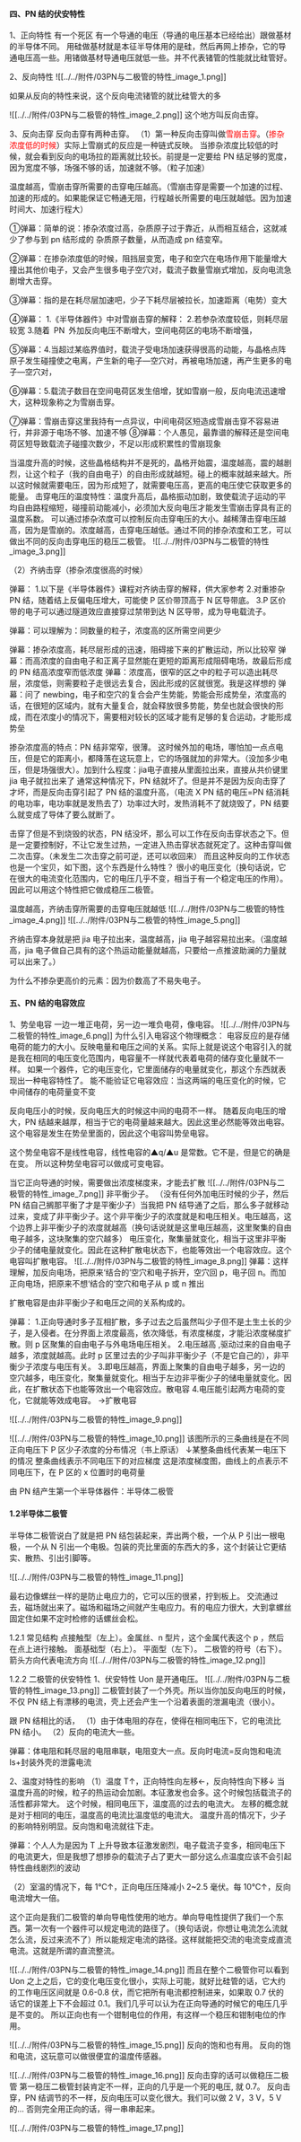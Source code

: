 #### 四、PN 结的伏安特性
1、正向特性
有一个死区
有一个导通的电压（导通的电压基本已经给出）跟做基材的半导体不同。
用硅做基材就是本征半导体用的是硅，然后再网上掺杂，它的导通电压高一些。用锗做基材导通电压就低一些。并不代表锗管的性能就比硅管好。

2、反向特性
![[../../附件/03PN与二极管的特性_image_1.png]]

如果从反向的特性来说，这个反向电流锗管的就比硅管大的多

![[../../附件/03PN与二极管的特性_image_2.png]]
这个地方叫反向击穿。

3、反向击穿
反向击穿有两种击穿。
（1）第一种反向击穿叫做<font color="#ff0000">雪崩击穿</font>。（<font color="#ff0000">掺杂浓度低的时候</font>）实际上雪崩式的反应是一种链式反映。
当掺杂浓度比较低的时候，就会看到反向的电场拉的距离就比较长。前提是一定要给 PN 结足够的宽度，因为宽度不够，场强不够的话，加速就不够。（粒子加速）

温度越高，雪崩击穿所需要的击穿电压越高。（雪崩击穿是需要一个加速的过程、加速的形成的。如果能保证它畅通无阻，行程越长所需要的电压就越低。因为加速时间大、加速行程大）

①弹幕：简单的说：掺杂浓度过高，杂质原子过于靠近，从而相互结合，这就减少了参与到 pn 结形成的
杂质原子数量，从而造成 pn 结变窄。

②弹幕：在掺杂浓度低的时候，阻挡层变宽，电子和空穴在电场作用下能量增大撞出其他价电子，又会产生很多电子空穴对，载流子数量雪崩式增加，反向电流急剧增大击穿。

③弹幕：指的是在耗尽层加速吧，少子下耗尽层被拉长，加速距离（电势）变大


④弹幕：
1.《半导体器件》中对雪崩击穿的解释：
2.若参杂浓度较低，则耗尽层较宽
3.随着 PN 外加反向电压不断增大，空间电荷区的电场不断增强，

⑤弹幕：4.当超过某临界值时，载流子受电场加速获得很高的动能，与晶格点阵原子发生碰撞使之电离，产生新的电子—空穴对，再被电场加速，再产生更多的电子—空穴对，

⑥弹幕：5.载流子数目在空间电荷区发生倍增，犹如雪崩一般，反向电流迅速增大，这种现象称之为雪崩击穿。

⑦弹幕：雪崩击穿这里我持有一点异议，中间电荷区短造成雪崩击穿不容易进行，并非源于电场不够、加速不够
⑧弹幕：个人愚见，最靠谱的解释还是空间电荷区短导致载流子碰撞次数少，不足以形成积累性的雪崩现象

当温度升高的时候，这些晶格结构并不是死的，晶格开始震，温度越高，震的越剧烈，让这个粒子（我的自由电子）的自由形成就越短。碰上的概率就越来越大。所以这时候就需要电压，因为形成短了，就需要电压高，更高的电压使它获取更多的能量。
击穿电压的温度特性：温度升高后，晶格振动加剧，致使载流子运动的平均自由路程缩短，碰撞前动能减小，必须加大反向电压才能发生雪崩击穿具有正的温度系数。
可以通过掺杂浓度可以控制反向击穿电压的大小。越稀薄击穿电压越高，因为是雪崩的。浓度越高，击穿电压越低。通过不同的掺杂浓度和工艺，可以做出不同的反向击穿电压的稳压二极管。
![[../../附件/03PN与二极管的特性_image_3.png]]

（2）齐纳击穿（掺杂浓度很高的时候）

弹幕：
1.以下是《半导体器件》课程对齐纳击穿的解释，供大家参考
2.对重掺杂 PN 结，随着结上反偏电压增大，可能使 P 区价带顶高于 N 区导带底。
3.P 区价带的电子可以通过隧道效应直接穿过禁带到达 N 区导带，成为导电载流子。

弹幕：可以理解为：同数量的粒子，浓度高的区所需空间更少

弹幕：掺杂浓度高，耗尽层形成的迅速，阻碍接下来的扩散运动，所以比较窄
弹幕：而高浓度的自由电子和正离子显然能在更短的距离形成阻碍电场，故最后形成的 PN 结高浓度窄而低浓度
弹幕：浓度高，很窄的区之中的粒子可以造出耗尽层，浓度低，则需要粒子走很远去复合，因此形成的区就很宽。我是这样想的
弹幕：问了 newbing，电子和空穴的复合会产生势能，势能会形成势垒，浓度高的话，在很短的区域内，就有大量复合，就会释放很多势能，势垒也就会很快的形成，而在浓度小的情况下，需要相对较长的区域才能有足够的复合运动，才能形成势垒

掺杂浓度高的特点：PN 结非常窄，很薄。
这时候外加的电场，哪怕加一点点电压，但是它的距离小，都降落在这玩意上，它的场强就加的非常大。（没加多少电压，但是场强很大）。加到什么程度：jia电子直接从里面拉出来，直接从共价键里 jia 电子就拉出来了
通常这种情况下，PN 结就坏了。但是并不是因为反向击穿了才坏，而是反向击穿引起了 PN 结的温度升高，（电流 X PN 结的电压=PN 结消耗的电功率，电功率就是发热去了）功率过大时，发热消耗不了就烧毁了，PN 结要么就变成了导体了要么就断了。

击穿了但是不到烧毁的状态，PN 结没坏，那么可以工作在反向击穿状态之下。但是一定要控制好，不让它发生过热，一定进入热击穿状态就死定了。这种击穿叫做二次击穿。（未发生二次击穿之前可逆，还可以收回来）
而且这种反向的工作状态也是一个宝贝，如下图，这个东西是什么特性？
很小的电压变化（换句话说，它在很大的电流变化范围内，它的电压几乎不变，相当于有一个稳定电压的作用）。因此可以用这个特性把它做成稳压二极管。

温度越高，齐纳击穿所需要的击穿电压就越低
![[../../附件/03PN与二极管的特性_image_4.png]]
![[../../附件/03PN与二极管的特性_image_5.png]]

齐纳击穿本身就是把 jia 电子拉出来，温度越高，jia 电子越容易拉出来。（温度越高，jia 电子做自己具有的这个热运动能量就越高，只要给一点推波助澜的力量就可以出来了。）

为什么不掺杂更高价的元素：因为价数高了不易失电子。

#### 五、PN 结的电容效应
1、势垒电容
一边一堆正电荷，另一边一堆负电荷，像电容。
![[../../附件/03PN与二极管的特性_image_6.png]]
为什么引入电容这个物理概念：
电容反应的是存储电荷的能力的大小。反映电量和电压之间的关系。实际上就是说这个电容引入的就是我在相同的电压变化范围内，电容量不一样就代表着电荷的储存变化量就不一样。 
如果一个器件，它的电压变化，它里面储存的电量就变化，那这个东西就表现出一种电容特性了。
能不能验证它电容效应：当这两端的电压变化的时候，它中间储存的电荷量变不变

反向电压小的时候，反向电压大的时候这中间的电荷不一样。
随着反向电压的增大，PN 结越来越厚，相当于它的电荷量越来越大。因此这里必然能等效出电容。
这个电容是发生在势垒里面的，因此这个电容叫势垒电容。

这个势垒电容不是线性电容，线性电容的▲q/▲u 是常数。它不是，但是它的确是在变。
所以这种势垒电容可以做成可变电容。

当它正向导通的时候，需要做出浓度梯度来，才能去扩散
![[../../附件/03PN与二极管的特性_image_7.png]]
非平衡少子。
（没有任何外加电压时候的少子，然后 PN 结自己搁那平衡了才是平衡少子）当我把 PN 结导通了之后，那么多子就移动过来，变成了非平衡少子。这个非平衡少子的浓度就是和电压相关。电压越高，这个边界上非平衡少子的浓度就越高（换句话说就是这里电压越高，这里聚集的自由电子越多，这块聚集的空穴越多）
电压变化，聚集量就变化，相当于这里非平衡少子的储电量就变化。因此在这种扩散电状态下，也能等效出一个电容效应。这个电容叫扩散电容。
![[../../附件/03PN与二极管的特性_image_8.png]]
弹幕：这样理解，加反向电场，把原来‘结合的’空穴和电子拆开，空穴回 p，电子回 n。而加正向电场，把原来不想‘结合的’空穴和电子从 p 或 n 推出

扩散电容是由非平衡少子和电压之间的关系构成的。

弹幕：
1.正向导通时多子互相扩散，多子过去之后虽然叫少子但不是土生土长的少子，是入侵者。在分界面上浓度最高，依次降低，有浓度梯度，才能沿浓度梯度扩散。则 p 区聚集的自由电子与外电场电压相关。
2.电压越高 ,驱动过来的自由电子越多，浓度就越高。此时 p 区里过去的少子叫非平衡少子（不是它自己的），非平衡少子浓度与电压有关。
3.即电压越高，界面上聚集的自由电子越多，另一边的空穴越多，电压变化，聚集量就变化。相当于左边非平衡少子的储电量就变化。因此，在扩散状态下也能等效出一个电容效应。散电容
4.电压能引起两方电荷的变化，它就能等效成电容。 →扩散电容

![[../../附件/03PN与二极管的特性_image_9.png]]

![[../../附件/03PN与二极管的特性_image_10.png]]
该图所示的三条曲线是在不同正向电压下 P 区少子浓度的分布情况（书上原话）
↓某整条曲线代表某一电压下的情况
整条曲线表示不同电压下的对应梯度
这是浓度梯度图，曲线上的点表示不同电压下，在 P 区的 x 位置时的电荷量

由 PN 结产生第一个半导体器件：半导体二极管

#### 1.2半导体二极管
半导体二极管说白了就是把 PN 结包装起来，弄出两个极，一个从 P 引出一根电极，一个从 N 引出一个电极。包装的壳比里面的东西大的多，这个封装让它更结实、散热、引出引脚等。

![[../../附件/03PN与二极管的特性_image_11.png]]

最右边像螺丝一样的是防止电应力的，它可以压的很紧，拧到板上。
交流通过去，磁场就出来了。磁场和磁场之间就产生电应力。有的电应力很大，大到拿螺丝固定住如果不定时检修的话螺丝会松。

1.2.1 常见结构
点接触型（左上）。金属丝、n 型片，这个金属代表这个 p ，然后在点上进行接触。
面基础型（右上）。
平面型（左下）。
二极管的符号（右下）。箭头方向代表电流方向
![[../../附件/03PN与二极管的特性_image_12.png]]

1.2.2 二极管的伏安特性
1、伏安特性
Uon 是开通电压。
![[../../附件/03PN与二极管的特性_image_13.png]]
二极管封装了一个外壳。所以当你加反向电压的时候，不仅 PN 结上有漂移的电流，壳上还会产生一个沿着表面的泄漏电流（很小）。

跟 PN 结相比的话，
（1）由于体电阻的存在，使得在相同电压下，它的电流比 PN 结小。
（2）反向的电流大一些。

弹幕：体电阻和耗尽层的电阻串联，电阻变大一点。反向时电流=反向饱和电流 Is+封装外壳的泄露电流


2、温度对特性的影响
（1）温度 T↑，正向特性向左移←，反向特性向下移↓
当温度升高的时候，粒子的热运动会加剧。本征激发也会多。这个时候包括载流子的活性都非常大。
这个时候，相同电压下，温度高的过去的电流大。
左移的概念就是对于相同的电压，温度高的电流比温度低的电流大。
温度升高的情况下，少子的影响特别明显。反向饱和电流就往下走。

弹幕：个人人为是因为 T 上升导致本征激发剧烈，电子载流子变多，相同电压下的电流更大，但是我想了想掺杂的载流子占了更大一部分这么点温度应该不会引起特性曲线剧烈的波动

（2）室温的情况下，每 1℃↑，正向电压压降减小 2~2.5 毫伏。每 10℃↑，反向电流增大一倍。

这个正向是我们二极管的单向导电性使用的地方。单向导电性提供了我们一个东西。第一次有一个器件可以规定电流的路径了。（换句话说，你想让电流怎么流就怎么流，反过来流不了）所以能规定电流的路径。这样就能把交流的电流变成直流电流。这就是所谓的直流整流。

![[../../附件/03PN与二极管的特性_image_14.png]]
而且在整个二极管你可以看到 Uon 之上之后，它的变化电压变化很小，实际上可能，就好比硅管的话，它大约的工作电压区间就是 0.6-0.8 伏，而它把所有电流都控制进来，如果取 0.7 伏的话它的误差上下不会超过 0.1。我们几乎可以认为在正向导通的时候它的电压几乎是不变的。
所以正向也有一个钳制电位的作用，有这样一个稳压和钳制电位的作用。

![[../../附件/03PN与二极管的特性_image_15.png]]
反向的饱和也有用。
反向的饱和电流，这玩意可以做很便宜的温度传感器。

![[../../附件/03PN与二极管的特性_image_16.png]]
反向击穿的话可以做稳压二极管
第一稳压二极管封装肯定不一样，正向的几乎是一个死的电压, 就 0.7。
反向击穿，PN 结调节的不一样，反向电压可以变化很大。我们可以做 2 V，3 V，5 V 的...
否则完全用正向的话，得一串串起来。

![[../../附件/03PN与二极管的特性_image_17.png]]


















